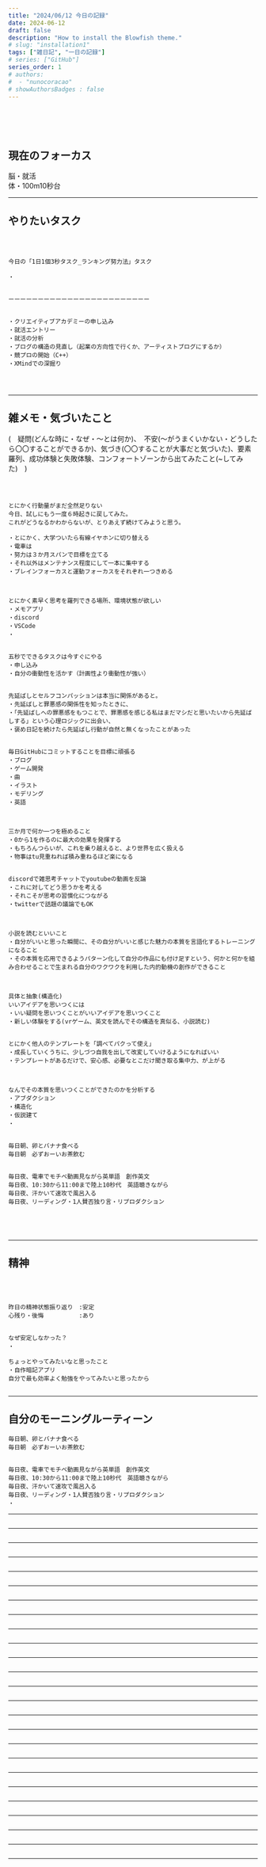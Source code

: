 ```yaml
---
title: "2024/06/12 今日の記録"
date: 2024-06-12
draft: false
description: "How to install the Blowfish theme."
# slug: "installation1"
tags: ["雑日記", "一日の記録"]
# series: ["GitHub"]
series_order: 1
# authors:
#  - "nunocoracao"
# showAuthorsBadges : false 
---
```







<br><br><br>


## 現在のフォーカス
脳・就活
<br>
体・100m10秒台

* * *
## やりたいタスク
```



今日の「1日1個3秒タスク_ランキング努力法」タスク

・


ーーーーーーーーーーーーーーーーーーーーーーーー


・クリエイティブアカデミーの申し込み
・就活エントリー
・就活の分析
・ブログの構造の見直し（起業の方向性で行くか、アーティストブログにするか）
・競プロの開始（C++）
・XMindでの深掘り




```











* * *
## 雑メモ・気づいたこと
(　疑問(どんな時に・なぜ・～とは何か)、　不安(～がうまくいかない・どうしたら〇〇することができるか)、気づき(〇〇することが大事だと気づいた)、要素羅列、成功体験と失敗体験、コンフォートゾーンから出てみたこと(~してみた)　)
```



とにかく行動量がまだ全然足りない
今日、試しにもう一度６時起きに戻してみた。
これがどうなるかわからないが、とりあえず続けてみようと思う。

・とにかく、大学ついたら有線イヤホンに切り替える
・電車は
・努力は３か月スパンで目標を立てる
・それ以外はメンテナンス程度にして一本に集中する
・ブレインフォーカスと運動フォーカスをそれぞれ一つきめる



とにかく素早く思考を羅列できる場所、環境状態が欲しい
・メモアプリ
・discord
・VSCode
・


五秒でできるタスクは今すぐにやる
・申し込み
・自分の衝動性を活かす（計画性より衝動性が強い）


先延ばしとセルフコンパッションは本当に関係があると。
・先延ばしと罪悪感の関係性を知ったときに、
・「先延ばしへの罪悪感をもつことで、罪悪感を感じる私はまだマシだと思いたいから先延ばしする」という心理ロジックに出会い、
・褒め日記を続けたら先延ばし行動が自然と無くなったことがあった


毎日GitHubにコミットすることを目標に頑張る
・ブログ
・ゲーム開発
・曲
・イラスト
・モデリング
・英語



三か月で何か一つを極めること
・0から1を作るのに最大の効果を発揮する
・もちろんつらいが、これを乗り越えると、より世界を広く扱える
・物事はtu見重ねれば積み重ねるほど楽になる


discordで雑思考チャットでyoutubeの動画を反論
・これに対してどう思うかを考える
・それこそが思考の習慣化につながる
・twitterで話題の議論でもOK



小説を読むといいこと
・自分がいいと思った瞬間に、その自分がいいと感じた魅力の本質を言語化するトレーニングになること
・その本質を応用できるようパターン化して自分の作品にも付け足すという、何かと何かを組み合わせることで生まれる自分のワクワクを利用した内的動機の創作ができること 



具体と抽象(構造化)
いいアイデアを思いつくには
・いい疑問を思いつくことがいいアイデアを思いつくこと
・新しい体験をする(vrゲーム、英文を読んでその構造を真似る、小説読む)


とにかく他人のテンプレートを「調べてパクって使え」
・成長していくうちに、少しづつ自我を出して改変していけるようになればいい
・テンプレートがあるだけで、安心感、必要なとこだけ聞き取る集中力、が上がる 



なんでその本質を思いつくことができたのかを分析する
・アブダクション
・構造化
・仮説建て
・


毎日朝、卵とバナナ食べる
毎日朝　必ずおーいお茶飲む


毎日夜、電車でモチベ動画見ながら英単語　創作英文
毎日夜、10:30から11:00まで陸上10秒代　英語聴きながら
毎日夜、汗かいて速攻で風呂入る
毎日夜、リーディング・1人賛否独り言・リプロダクション





```






* * *
## 精神
　
```

昨日の精神状態振り返り　:安定
心残り・後悔　　　　　　:あり


なぜ安定しなかった？
・

ちょっとやってみたいなと思ったこと
・自作暗記アプリ
自分で最も効率よく勉強をやってみたいと思ったから


```



* * *
## 自分のモーニングルーティーン

```
毎日朝、卵とバナナ食べる
毎日朝　必ずおーいお茶飲む


毎日夜、電車でモチベ動画見ながら英単語　創作英文
毎日夜、10:30から11:00まで陸上10秒代　英語聴きながら
毎日夜、汗かいて速攻で風呂入る
毎日夜、リーディング・1人賛否独り言・リプロダクション
・

```




















* * *

```

```









* * *

```

```










* * *

```

```









* * *

```

```










* * *

```

```









* * *

```

```










* * *

```

```









* * *

```

```










* * *

```

```









* * *

```

```










* * *

```

```









* * *

```

```










* * *

```

```









* * *

```

```










* * *

```

```









* * *

```

```










* * *

```

```









* * *

```

```










* * *

```

```









* * *

```

```










* * *

```

```









* * *

```

```










* * *

```

```









* * *

```

```










* * *

```











